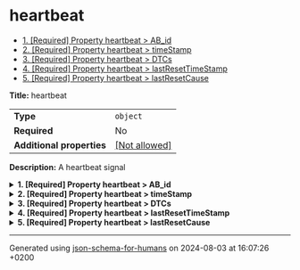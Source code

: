 # heartbeat

- [1. [Required] Property heartbeat > AB_id](#AB_id)
- [2. [Required] Property heartbeat > timeStamp](#timeStamp)
- [3. [Required] Property heartbeat > DTCs](#DTCs)
- [4. [Required] Property heartbeat > lastResetTimeStamp](#lastResetTimeStamp)
- [5. [Required] Property heartbeat > lastResetCause](#lastResetCause)

**Title:** heartbeat

|                           |                                                         |
| ------------------------- | ------------------------------------------------------- |
| **Type**                  | `object`                                                |
| **Required**              | No                                                      |
| **Additional properties** | [[Not allowed]](# "Additional Properties not allowed.") |

**Description:** A heartbeat signal

<details>
<summary>
<strong> <a name="AB_id"></a>1. [Required] Property heartbeat > AB_id</strong>  

</summary>
<blockquote>

|              |           |
| ------------ | --------- |
| **Type**     | `integer` |
| **Required** | Yes       |

**Description:** ID of the AB

| Restrictions |        |
| ------------ | ------ |
| **Minimum**  | &ge; 0 |

</blockquote>
</details>

<details>
<summary>
<strong> <a name="timeStamp"></a>2. [Required] Property heartbeat > timeStamp</strong>  

</summary>
<blockquote>

|              |             |
| ------------ | ----------- |
| **Type**     | `string`    |
| **Required** | Yes         |
| **Format**   | `date-time` |

**Description:** timestamp of the heartbeat in ISO-8601 (UTC)

</blockquote>
</details>

<details>
<summary>
<strong> <a name="DTCs"></a>3. [Required] Property heartbeat > DTCs</strong>  

</summary>
<blockquote>

|              |           |
| ------------ | --------- |
| **Type**     | `integer` |
| **Required** | Yes       |

**Description:** List of DTCs

</blockquote>
</details>

<details>
<summary>
<strong> <a name="lastResetTimeStamp"></a>4. [Required] Property heartbeat > lastResetTimeStamp</strong>  

</summary>
<blockquote>

|              |             |
| ------------ | ----------- |
| **Type**     | `string`    |
| **Required** | Yes         |
| **Format**   | `date-time` |

**Description:** in ISO-8601 (UTC)

</blockquote>
</details>

<details>
<summary>
<strong> <a name="lastResetCause"></a>5. [Required] Property heartbeat > lastResetCause</strong>  

</summary>
<blockquote>

|              |           |
| ------------ | --------- |
| **Type**     | `integer` |
| **Required** | Yes       |

| Restrictions |        |
| ------------ | ------ |
| **Minimum**  | &ge; 0 |

</blockquote>
</details>

----------------------------------------------------------------------------------------------------------------------------
Generated using [json-schema-for-humans](https://github.com/coveooss/json-schema-for-humans) on 2024-08-03 at 16:07:26 +0200